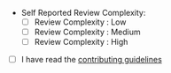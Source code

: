 - Self Reported Review Complexity:
    - [ ] Review Complexity : Low
    - [ ] Review Complexity : Medium
    - [ ] Review Complexity : High
- [ ] I have read the [contributing guidelines](https://github.com/ggerganov/llama.cpp/blob/master/CONTRIBUTING.md)
